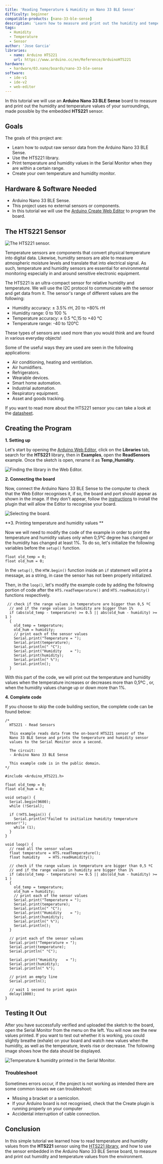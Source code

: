 ```yaml
---
title: 'Reading Temperature & Humidity on Nano 33 BLE Sense'
difficulty: beginner
compatible-products: [nano-33-ble-sense]
description: 'Learn how to measure and print out the humidity and temperature values of your surroundings using the Nano 33 BLE Sense'
tags:
  - Humidity
  - Temperature
  - Sensor
author: 'Jose Garcia'
libraries:
  - name: Arduino HTS221
    url: https://www.arduino.cc/en/Reference/ArduinoHTS221
hardware:
  - hardware/03.nano/boards/nano-33-ble-sense
software:
  - ide-v1
  - ide-v2
  - web-editor
---
```


In this tutorial we will use an **Arduino Nano 33 BLE Sense** board to measure and print out the humidity and temperature values of your surroundings, made possible by the embedded **HTS221** sensor.


## Goals
The goals of this project are:
- Learn how to output raw sensor data from the Arduino Nano 33 BLE Sense.
- Use the HTS221 library.
- Print temperature and humidity values in the Serial Monitor when they are within a certain range.
- Create your own temperature and humidity monitor.



## Hardware & Software Needed
* Arduino Nano 33 BLE Sense.
* This project uses no external sensors or components.
* In this tutorial we will use the [Arduino Create Web Editor](https://create.arduino.cc/editor) to program the board.



## The HTS221 Sensor

![The HTS221 sensor.](assets/nano33BS_01_temp_sensor.png)

Temperature sensors are components that convert physical temperature into digital data. Likewise, humidity sensors are able to measure atmospheric moisture levels and translate that into electrical signal. As such, temperature and humidity sensors are essential for environmental monitoring especially in and around sensitive electronic equipment.

The HTS221 is an ultra-compact sensor for relative humidity and temperature. We will use the I2C protocol to communicate with the sensor and get data from it. The sensor's range of different values are the following:

- Humidity accuracy: ± 3.5% rH, 20 to +80% rH
- Humidity range: 0 to 100 %
- Temperature accuracy: ± 0.5 °C,15 to +40 °C
- Temperature range: -40 to 120°C

These types of sensors are used more than you would think and are found in various everyday objects!

Some of the useful ways they are used are seen in the following applications:
- Air conditioning, heating and ventilation.
- Air humidifiers.
- Refrigerators.
- Wearable devices.
- Smart home automation.
- Industrial automation.
- Respiratory equipment.
- Asset and goods tracking.


If you want to read more about the HTS221 sensor you can take a look at the <a href="https://content.arduino.cc/assets/Nano_BLE_Sense_HTS221.pdf" target="_blank">datasheet</a>.



## Creating the Program

**1. Setting up**

Let's start by opening the [Arduino Web Editor](https://create.arduino.cc/editor), click on the **Libraries** tab, search for the **HTS221** library, then in **Examples**, open the **ReadSensors** example. Once the sketch is open, rename it as **Temp_Humidity**.

![Finding the library in the Web Editor.](assets/nano33BS_01_include_library.png)

**2. Connecting the board**

Now, connect the Arduino Nano 33 BLE Sense to the computer to check that the Web Editor recognises it, if so, the  board and port should appear as shown in the image. If they don't appear, follow the [instructions](https://create.arduino.cc/getting-started/plugin/welcome) to install the plugin that will allow the Editor to recognise your board.

![Selecting the board.](assets/nano33BS_01_board_port.png)


**3. Printing temperature and humidity values **

Now we will need to modify the code of the example in order to print the temperature and humidity values only when 0,5ºC degree has changed or the humidity has changed at least 1%. To do so, let's initialize the following variables before the `setup()` function.

```arduino
float old_temp = 0;
float old_hum = 0;
```

In the `setup()`, the  `HTW.begin()` function inside an `if` statement will print a message, as a string, in case the sensor has not been properly initialized.

Then, in the `loop()`, let's modify the example code by adding the following portion of code after the `HTS.readTemperature()` and `HTS.readHumidity()` functions respectively.

```arduino
 // check if the range values in temperature are bigger than 0,5 ºC
  // and if the range values in humidity are bigger than 1%
  if (abs(old_temp - temperature) >= 0.5 || abs(old_hum - humidity) >= 1 )
  {
    old_temp = temperature;
    old_hum = humidity;
    // print each of the sensor values
    Serial.print("Temperature = ");
    Serial.print(temperature);
    Serial.println(" °C");
    Serial.print("Humidity    = ");
    Serial.print(humidity);
    Serial.println(" %");
    Serial.println();
  }
```

With this part of the code, we will print out the temperature and humidity values when the temperature increases or decreases more than 0,5ºC , or, when the humidity values change up or down more than 1%.

**4. Complete code**

If you choose to skip the code building section, the complete code can be found below:

```arduino
/*
  HTS221 - Read Sensors

  This example reads data from the on-board HTS221 sensor of the
  Nano 33 BLE Sense and prints the temperature and humidity sensor
  values to the Serial Monitor once a second.

  The circuit:
  - Arduino Nano 33 BLE Sense

  This example code is in the public domain.
*/

#include <Arduino_HTS221.h>

float old_temp = 0;
float old_hum = 0;

void setup() {
  Serial.begin(9600);
  while (!Serial);

  if (!HTS.begin()) {
    Serial.println("Failed to initialize humidity temperature sensor!");
    while (1);
  }
}

void loop() {
  // read all the sensor values
  float temperature = HTS.readTemperature();
  float humidity    = HTS.readHumidity();

  // check if the range values in temperature are bigger than 0,5 ºC
  // and if the range values in humidity are bigger than 1%
  if (abs(old_temp - temperature) >= 0.5 || abs(old_hum - humidity) >= 1 )
  {
    old_temp = temperature;
    old_hum = humidity;
    // print each of the sensor values
    Serial.print("Temperature = ");
    Serial.print(temperature);
    Serial.println(" °C");
    Serial.print("Humidity    = ");
    Serial.print(humidity);
    Serial.println(" %");
    Serial.println();
  }

  // print each of the sensor values
  Serial.print("Temperature = ");
  Serial.print(temperature);
  Serial.println(" °C");

  Serial.print("Humidity    = ");
  Serial.print(humidity);
  Serial.println(" %");

  // print an empty line
  Serial.println();

  // wait 1 second to print again
  delay(1000);
}
```



## Testing It Out

After you have successfully verified and uploaded the sketch to the board, open the Serial Monitor from the menu on the left. You will now see the new values printed. If you want to test out whether it is working, you could slightly breathe (exhale) on your board and watch new values when the humidity, as well as the temperature, levels rise or decrease. The following image shows how the data should be displayed.

![Temperature & humidity printed in the Serial Monitor.](assets/nano33BS_01_printing_values.png)


### Troubleshoot

Sometimes errors occur, if the project is not working as intended there are some common issues we can troubleshoot:
- Missing a bracket or a semicolon.
- If your Arduino board is not recognised, check that the Create plugin is running properly on your computer
- Accidental interruption of cable connection.


## Conclusion

In this simple tutorial we learned how to read temperature and humidity values from the  **HTS221** sensor using the [HTS221 library](https://github.com/arduino-libraries/Arduino_HTS221), and how to use the sensor embedded in the Arduino Nano 33 BLE Sense board, to measure and print out humidity and temperature values from the environment.

